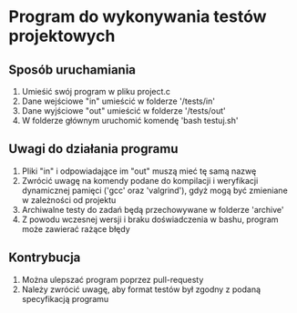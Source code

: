 # Program do wykonywania testów projektowych

## Sposób uruchamiania

1. Umieśić swój program w pliku project.c
2. Dane wejściowe "in" umieścić w folderze '/tests/in'
3. Dane wyjściowe "out" umieścić w folderze '/tests/out'
5. W folderze głównym uruchomić komendę 'bash testuj.sh'

## Uwagi do działania programu

1. Pliki "in" i odpowiadające im "out" muszą mieć tę samą nazwę
2. Zwrócić uwagę na komendy podane do kompilacji i weryfikacji dynamicznej pamięci ('gcc' oraz 'valgrind'), gdyż mogą być zmieniane w zależności od projektu
3. Archiwalne testy do zadań będą przechowywane w folderze 'archive'
4. Z powodu wczesnej wersji i braku doświadczenia w bashu, program może zawierać rażące błędy

## Kontrybucja

1. Można ulepszać program poprzez pull-requesty
2. Należy zwrócić uwagę, aby format testów był zgodny z podaną specyfikacją programu
